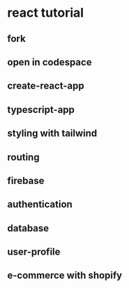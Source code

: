# react tutorial

## fork

## open in codespace

## create-react-app

## typescript-app

## styling with tailwind

## routing

## firebase

## authentication

## database

## user-profile

## e-commerce with shopify

